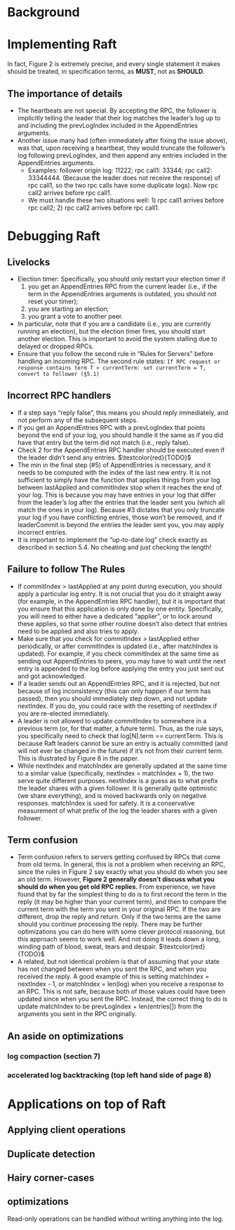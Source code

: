 # Background

# Implementing Raft

In fact, Figure 2 is extremely precise, and every single statement it makes should be treated, in specification terms, as **MUST**, not as **SHOULD**.

## The importance of details

- The heartbeats are not special. By accepting the RPC, the follower is implicitly telling the leader that their log matches the leader’s log up to and including the prevLogIndex included in the AppendEntries arguments.
- Another issue many had (often immediately after fixing the issue above), was that, upon receiving a heartbeat, they would truncate the follower’s log following prevLogIndex, and then append any entries included in the AppendEntries arguments. 
  - Examples: follower origin log: 11222; rpc call1: 33344; rpc call2: 33344444. (Because the leader does not receive the response) of rpc call1, so the two rpc calls have some duplicate logs). Now rpc call2 arrives before rpc call1.
  - We must handle these two situations well: 1) rpc call1 arrives before rpc call2; 2) rpc call2 arrives before rpc call1.

# Debugging Raft

## Livelocks

- Election timer: Specifically, you should only restart your election timer if 
  1. you get an AppendEntries RPC from the current leader (i.e., if the term in the AppendEntries arguments is outdated, you should not reset your timer); 
  2. you are starting an election; 
  3. you grant a vote to another peer.
- In particular, note that if you are a candidate (i.e., you are currently running an election), but the election timer fires, you should start another election. This is important to avoid the system stalling due to delayed or dropped RPCs.
- Ensure that you follow the second rule in “Rules for Servers” before handling an incoming RPC. The second rule states: `If RPC request or response contains term T > currentTerm: set currentTerm = T, convert to follower (§5.1)`

## Incorrect RPC handlers

- If a step says “reply false”, this means you should reply immediately, and not perform any of the subsequent steps.
- If you get an AppendEntries RPC with a prevLogIndex that points beyond the end of your log, you should handle it the same as if you did have that entry but the term did not match (i.e., reply false).
- Check 2 for the AppendEntries RPC handler should be executed even if the leader didn’t send any entries. $\textcolor{red}{TODO}$
- The min in the final step (#5) of AppendEntries is necessary, and it needs to be computed with the index of the last new entry. It is not sufficient to simply have the function that applies things from your log between lastApplied and commitIndex stop when it reaches the end of your log. This is because you may have entries in your log that differ from the leader’s log after the entries that the leader sent you (which all match the ones in your log). Because #3 dictates that you only truncate your log if you have conflicting entries, those won’t be removed, and if leaderCommit is beyond the entries the leader sent you, you may apply incorrect entries.
- It is important to implement the “up-to-date log” check exactly as described in section 5.4. No cheating and just checking the length!

## Failure to follow The Rules

- If commitIndex > lastApplied at any point during execution, you should apply a particular log entry. It is not crucial that you do it straight away (for example, in the AppendEntries RPC handler), but it is important that you ensure that this application is only done by one entity. Specifically, you will need to either have a dedicated “applier”, or to lock around these applies, so that some other routine doesn’t also detect that entries need to be applied and also tries to apply.
- Make sure that you check for commitIndex > lastApplied either periodically, or after commitIndex is updated (i.e., after matchIndex is updated). For example, if you check commitIndex at the same time as sending out AppendEntries to peers, you may have to wait until the next entry is appended to the log before applying the entry you just sent out and got acknowledged.
- If a leader sends out an AppendEntries RPC, and it is rejected, but not because of log inconsistency (this can only happen if our term has passed), then you should immediately step down, and not update nextIndex. If you do, you could race with the resetting of nextIndex if you are re-elected immediately.
- A leader is not allowed to update commitIndex to somewhere in a previous term (or, for that matter, a future term). Thus, as the rule says, you specifically need to check that log[N].term == currentTerm. This is because Raft leaders cannot be sure an entry is actually committed (and will not ever be changed in the future) if it’s not from their current term. This is illustrated by Figure 8 in the paper.
- While nextIndex and matchIndex are generally updated at the same time to a similar value (specifically, nextIndex = matchIndex + 1), the two serve quite different purposes. nextIndex is a guess as to what prefix the leader shares with a given follower. It is generally quite optimistic (we share everything), and is moved backwards only on negative responses. matchIndex is used for safety. It is a conservative measurement of what prefix of the log the leader shares with a given follower. 

## Term confusion

- Term confusion refers to servers getting confused by RPCs that come from old terms. In general, this is not a problem when receiving an RPC, since the rules in Figure 2 say exactly what you should do when you see an old term. However, **Figure 2 generally doesn’t discuss what you should do when you get old RPC replies.** From experience, we have found that by far the simplest thing to do is to first record the term in the reply (it may be higher than your current term), and then to compare the current term with the term you sent in your original RPC. If the two are different, drop the reply and return. Only if the two terms are the same should you continue processing the reply. There may be further optimizations you can do here with some clever protocol reasoning, but this approach seems to work well. And not doing it leads down a long, winding path of blood, sweat, tears and despair.  $\textcolor{red}{TODO}$
- A related, but not identical problem is that of assuming that your state has not changed between when you sent the RPC, and when you received the reply. A good example of this is setting matchIndex = nextIndex - 1, or matchIndex = len(log) when you receive a response to an RPC. This is not safe, because both of those values could have been updated since when you sent the RPC. Instead, the correct thing to do is update matchIndex to be prevLogIndex + len(entries[]) from the arguments you sent in the RPC originally.

## An aside on optimizations

### log compaction (section 7)

### accelerated log backtracking (top left hand side of page 8)

# Applications on top of Raft

## Applying client operations



## Duplicate detection

## Hairy corner-cases


## optimizations

Read-only operations can be handled without writing anything into the log.
